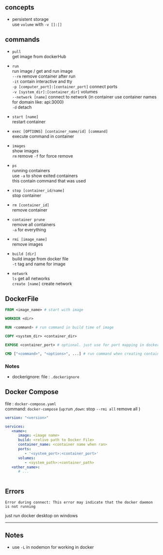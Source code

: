 ## concepts
* persistent storage  
   use `volume` with `-v []:[]`

## commands
*  `pull`  
   get image from dockerHub

*  `run`  
   run image / get and run image  
   `--rm` remove container after run  
   `-it` contain interactive and tty  
   `-p [computer_port]:[container_port]` connect ports  
   `-v [system_dir]:[container_dir]` volumes  
   `--network [name]` connect to network (in container use container names for domain like: api:3000)  
   `-d` detach  

* `start [name]`  
   restart container

*  `exec [OPTIONS] [container_name/id] [command]`  
   execute command in container

*  `images`  
   show images  
   `rm` remove `-f` for force remove

*  `ps`  
   running containers  
   use `-a` to show exited containers  
   this contain command that was used

* `stop [container_id/name]`  
   stop container

*  `rm [container_id]`  
   remove container

*  `container prune`  
   remove all containers  
   `-a` for everything

*  `rmi [image_name]`  
   remove images

* `build [dir]`  
   build image from docker file  
   `-t` tag and name for image  
* `network`  
   `ls` get all networks  
   `create [name]` create network  


## DockerFile
```DockerFile
FROM <image_name> # start with image

WORKDIR <dir>

RUN <command> # run command in build time of image

COPY <system_dir> <container_dir>

EXPOSE <container_port> # optional. just use for port mapping in docker desktop

CMD ["<command>", "<options>", ...] # run command when creating container from image
```
### Notes  
* dockerignore: file : `.dockerignore`

## Docker Compose
file : `docker-compose.yaml`  
command: `docker-compose` (`up`:run ,`down`: stop `--rmi all` remove all )
```yaml
version: "<version>"

services:
   <name>:
      image: <image name>
      build: <relive path to Docker File>
      container_name: <container name when ran>
      ports:
         - '<system_port>:<container_port>'
      volumes:
         - <system_path>:<container_path>
   <other_name>:
      # ...
      
```

## Errors
```
Error during connect: This error may indicate that the docker daemon is not running
```
just run docker desktop on windows

---
## Notes
* use `-L` in nodemon for working in docker

